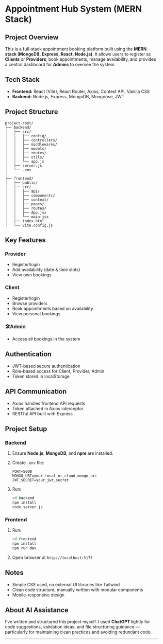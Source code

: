 # Appointment Hub System (MERN Stack)

## Project Overview

This is a full-stack appointment booking platform built using the **MERN stack (MongoDB, Express, React, Node.js)**. It allows users to register as **Clients** or **Providers**, book appointments, manage availability, and provides a central dashboard for **Admins** to oversee the system.

## Tech Stack

* **Frontend:** React (Vite), React Router, Axios, Context API, Vanilla CSS
* **Backend:** Node.js, Express, MongoDB, Mongoose, JWT

## Project Structure

```
project-root/
├── backend/
│   ├── src/
│   │   ├── config/
│   │   ├── controllers/
│   │   ├── middlewares/
│   │   ├── models/
│   │   ├── routes/
│   │   ├── utils/
│   │   └── app.js
│   ├── server.js
│   └── .env
│
├── frontend/
│   ├── public/
│   ├── src/
│   │   ├── api/
│   │   ├── components/
│   │   ├── context/
│   │   ├── pages/
│   │   ├── routes/
│   │   ├── App.jsx
│   │   └── main.jsx
│   ├── index.html
│   └── vite.config.js
```

## Key Features

### Provider

* Register/login
* Add availability (date & time slots)
* View own bookings

### Client

* Register/login
* Browse providers
* Book appointments based on availability
* View personal bookings

### 🛠Admin

* Access all bookings in the system

## Authentication

* JWT-based secure authentication
* Role-based access for Client, Provider, Admin
* Token stored in localStorage

## API Communication

* Axios handles frontend API requests
* Token attached in Axios interceptor
* RESTful API built with Express

## Project Setup

### Backend

1. Ensure **Node.js**, **MongoDB**, and **npm** are installed.
2. Create `.env` file:

   ```env
   PORT=5000
   MONGO_URI=your_local_or_cloud_mongo_uri
   JWT_SECRET=your_jwt_secret
   ```
3. Run:

   ```bash
   cd backend
   npm install
   node server.js
   ```

### Frontend

1. Run:

   ```bash
   cd frontend
   npm install
   npm run dev
   ```
2. Open browser at `http://localhost:5173`

## Notes

* Simple CSS used, no external UI libraries like Tailwind
* Clean code structure, manually written with modular components
* Mobile-responsive design

## About AI Assistance

I’ve written and structured this project myself. I used **ChatGPT** lightly for code suggestions, validation ideas, and file structuring guidance — particularly for maintaining clean practices and avoiding redundant code.

---

